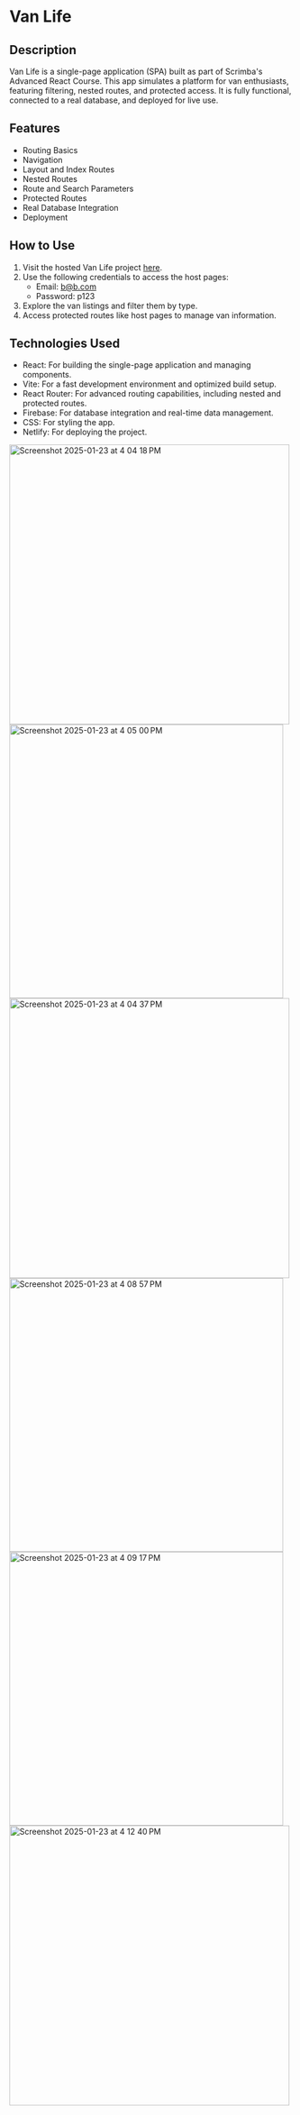# Van Life

## Description
Van Life is a single-page application (SPA) built as part of Scrimba's Advanced React Course. This app simulates a platform for van enthusiasts, featuring filtering, nested routes, and protected access. It is fully functional, connected to a real database, and deployed for live use.

## Features
- Routing Basics
- Navigation
- Layout and Index Routes
- Nested Routes
- Route and Search Parameters
- Protected Routes
- Real Database Integration
- Deployment

## How to Use
1. Visit the hosted Van Life project [here](https://san-van-life.netlify.app/).
2. Use the following credentials to access the host pages:
    - Email: b@b.com
    - Password: p123
3. Explore the van listings and filter them by type.
4. Access protected routes like host pages to manage van information.

## Technologies Used
- React: For building the single-page application and managing components.
- Vite: For a fast development environment and optimized build setup.
- React Router: For advanced routing capabilities, including nested and protected routes.
- Firebase: For database integration and real-time data management.
- CSS: For styling the app.
- Netlify: For deploying the project.

<img width="497" alt="Screenshot 2025-01-23 at 4 04 18 PM" src="https://github.com/user-attachments/assets/7a94fef2-14b8-4bde-8af4-1f835869a27e" />
<img width="486" alt="Screenshot 2025-01-23 at 4 05 00 PM" src="https://github.com/user-attachments/assets/ec878840-d718-424d-a73b-6c6cd730eeea" />
<img width="497" alt="Screenshot 2025-01-23 at 4 04 37 PM" src="https://github.com/user-attachments/assets/79b29d07-9e5c-4599-934b-2f18f09e2601" />
<img width="486" alt="Screenshot 2025-01-23 at 4 08 57 PM" src="https://github.com/user-attachments/assets/c180b1e3-1c05-4f49-aefc-4e7cf65d2004" />
<img width="486" alt="Screenshot 2025-01-23 at 4 09 17 PM" src="https://github.com/user-attachments/assets/773fe642-e94d-4875-acca-2055de2d3494" />
<img width="497" alt="Screenshot 2025-01-23 at 4 12 40 PM" src="https://github.com/user-attachments/assets/4564bc56-0635-4faa-91dd-bab9852ce8a7" />